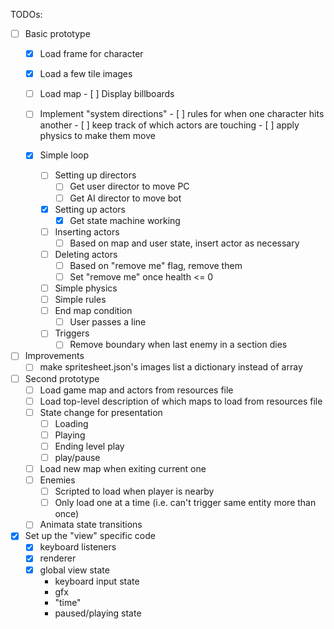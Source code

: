 
TODOs:

- [ ] Basic prototype
    - [x] Load frame for character
    - [x] Load a few tile images
    - [ ] Load map
          - [ ] Display billboards
    - [ ] Implement "system directions"
          - [ ] rules for when one character hits another
                - [ ] keep track of which actors are touching
          - [ ] apply physics to make them move

    - [x] Simple loop
        - [ ] Setting up directors
            - [ ] Get user director to move PC
            - [ ] Get AI director to move bot
        - [x] Setting up actors
            - [x] Get state machine working
        - [ ] Inserting actors
            - [ ] Based on map and user state, insert actor as necessary
        - [ ] Deleting actors
            - [ ] Based on "remove me" flag, remove them
            - [ ] Set "remove me" once health <= 0
        - [ ] Simple physics
        - [ ] Simple rules
        - [ ] End map condition
            - [ ] User passes a line
        - [ ] Triggers
            - [ ] Remove boundary when last enemy in a section dies

- [ ] Improvements
    - [ ] make spritesheet.json's images list a dictionary instead of array

- [ ] Second prototype
    - [ ] Load game map and actors from resources file
    - [ ] Load top-level description of which maps to load from resources file
    - [ ] State change for presentation
        - [ ] Loading
        - [ ] Playing
        - [ ] Ending level play
        - [ ] play/pause
    - [ ] Load new map when exiting current one
    - [ ] Enemies
        - [ ] Scripted to load when player is nearby
        - [ ] Only load one at a time (i.e. can't trigger same entity more than once)
     - [ ] Animata state transitions

- [x] Set up the "view" specific code
    - [x] keyboard listeners
    - [x] renderer
    - [x] global view state
        - keyboard input state
        - gfx
        - "time"
        - paused/playing state

